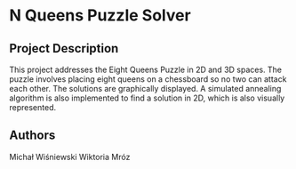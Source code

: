 
# N Queens Puzzle Solver 

## Project Description
This project addresses the Eight Queens Puzzle in 2D and 3D spaces. The puzzle involves placing eight queens on a chessboard so no two can attack each other. The solutions are graphically displayed. A simulated annealing algorithm is also implemented to find a solution in 2D, which is also visually represented.

## Authors

Michał Wiśniewski
Wiktoria Mróz



